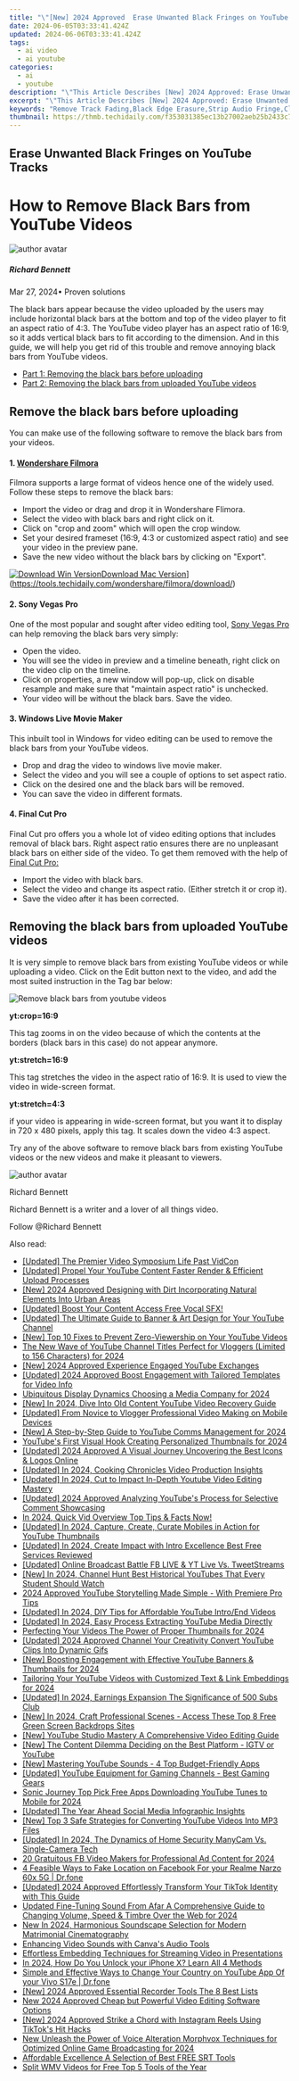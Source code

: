 ```yaml
---
title: "\"[New] 2024 Approved  Erase Unwanted Black Fringes on YouTube Tracks\""
date: 2024-06-05T03:33:41.424Z
updated: 2024-06-06T03:33:41.424Z
tags:
  - ai video
  - ai youtube
categories:
  - ai
  - youtube
description: "\"This Article Describes [New] 2024 Approved: Erase Unwanted Black Fringes on YouTube Tracks\""
excerpt: "\"This Article Describes [New] 2024 Approved: Erase Unwanted Black Fringes on YouTube Tracks\""
keywords: "Remove Track Fading,Black Edge Erasure,Strip Audio Fringe,Clear Audio Borders,Clean Bandwidth Edges,Eliminate Sound Bleed,Trim Track Lines"
thumbnail: https://thmb.techidaily.com/f353031385ec13b27002aeb25b2433c7b7f2839e202aee43a31b71787185171a.jpg
---
```


## Erase Unwanted Black Fringes on YouTube Tracks

# How to Remove Black Bars from YouTube Videos

![author avatar](https://images.wondershare.com/filmora/article-images/richard-bennett.jpg)

##### Richard Bennett

 Mar 27, 2024• Proven solutions

 The black bars appear because the video uploaded by the users may include horizontal black bars at the bottom and top of the video player to fit an aspect ratio of 4:3\. The YouTube video player has an aspect ratio of 16:9, so it adds vertical black bars to fit according to the dimension. And in this guide, we will help you get rid of this trouble and remove annoying black bars from YouTube videos.

* [Part 1: Removing the black bars before uploading](#part1)
* [Part 2: Removing the black bars from uploaded YouTube videos](#part2)

## Remove the black bars before uploading

 You can make use of the following software to remove the black bars from your videos.

#### 1\. [Wondershare Filmora](https://tools.techidaily.com/wondershare/filmora/download/)

 Filmora supports a large format of videos hence one of the widely used. Follow these steps to remove the black bars:

* Import the video or drag and drop it in Wondershare Flimora.
* Select the video with black bars and right click on it.
* Click on "crop and zoom" which will open the crop window.
* Set your desired frameset (16:9, 4:3 or customized aspect ratio) and see your video in the preview pane.
* Save the new video without the black bars by clicking on "Export".

[![Download Win Version](https://images.wondershare.com/filmora/guide/download-btn-win.jpg)](https://tools.techidaily.com/wondershare/filmora/download/)[Download Mac Version](https://images.wondershare.com/filmora/guide/download-btn-mac.jpg)](https://tools.techidaily.com/wondershare/filmora/download/)

#### 2\.  Sony Vegas Pro

 One of the most popular and sought after video editing tool, [Sony Vegas Pro](https://tools.techidaily.com/wondershare/filmora/download/) can help removing the black bars very simply:

* Open the video.
* You will see the video in preview and a timeline beneath, right click on the video clip on the timeline.
* Click on properties, a new window will pop-up, click on disable resample and make sure that "maintain aspect ratio" is unchecked.
* Your video will be without the black bars. Save the video.

#### 3\.  Windows Live Movie Maker

 This inbuilt tool in Windows for video editing can be used to remove the black bars from your YouTube videos.

* Drop and drag the video to windows live movie maker.
* Select the video and you will see a couple of options to set aspect ratio.
* Click on the desired one and the black bars will be removed.
* You can save the video in different formats.

#### 4\.  Final Cut Pro

 Final Cut pro offers you a whole lot of video editing options that includes removal of black bars. Right aspect ratio ensures there are no unpleasant black bars on either side of the video. To get them removed with the help of [Final Cut Pro:](https://tools.techidaily.com/wondershare/filmora/download/)

* Import the video with black bars.
* Select the video and change its aspect ratio. (Either stretch it or crop it).
* Save the video after it has been corrected.

## Removing the black bars from uploaded YouTube videos

 It is very simple to remove black bars from existing YouTube videos or while uploading a video. Click on the Edit button next to the video, and add the most suited instruction in the Tag bar below:

![Remove black bars from youtube videos](https://images.wondershare.com/filmora/article-images/remove-black-bars-from-youtube.jpg)

 **yt:crop=16:9**

 This tag zooms in on the video because of which the contents at the borders (black bars in this case) do not appear anymore.

 **yt:stretch=16:9**

 This tag stretches the video in the aspect ratio of 16:9\. It is used to view the video in wide-screen format.

 **yt:stretch=4:3**

 if your video is appearing in wide-screen format, but you want it to display in 720 x 480 pixels, apply this tag. It scales down the video 4:3 aspect.

 Try any of the above software to remove black bars from existing YouTube videos or the new videos and make it pleasant to viewers.

![author avatar](https://images.wondershare.com/filmora/article-images/richard-bennett.jpg)

Richard Bennett

Richard Bennett is a writer and a lover of all things video.

Follow @Richard Bennett

<span class="atpl-alsoreadstyle">Also read:</span>
<div><ul>
<li><a href="https://facebook-record-videos.techidaily.com/updated-the-premier-video-symposium-life-past-vidcon/"><u>[Updated] The Premier Video Symposium  Life Past VidCon</u></a></li>
<li><a href="https://facebook-record-videos.techidaily.com/updated-propel-your-youtube-content-faster-render-and-efficient-upload-processes/"><u>[Updated] Propel Your YouTube Content  Faster Render & Efficient Upload Processes</u></a></li>
<li><a href="https://facebook-record-videos.techidaily.com/new-2024-approved-designing-with-dirt-incorporating-natural-elements-into-urban-areas/"><u>[New] 2024 Approved  Designing with Dirt  Incorporating Natural Elements Into Urban Areas</u></a></li>
<li><a href="https://facebook-record-videos.techidaily.com/updated-boost-your-content-access-free-vocal-sfx/"><u>[Updated] Boost Your Content  Access Free Vocal SFX!</u></a></li>
<li><a href="https://facebook-record-videos.techidaily.com/updated-the-ultimate-guide-to-banner-and-art-design-for-your-youtube-channel/"><u>[Updated] The Ultimate Guide to Banner & Art Design for Your YouTube Channel</u></a></li>
<li><a href="https://facebook-record-videos.techidaily.com/new-top-10-fixes-to-prevent-zero-viewership-on-your-youtube-videos/"><u>[New] Top 10 Fixes to Prevent Zero-Viewership on Your YouTube Videos</u></a></li>
<li><a href="https://facebook-record-videos.techidaily.com/the-new-wave-of-youtube-channel-titles-perfect-for-vloggers-limited-to-156-characters-for-2024/"><u>The New Wave of YouTube Channel Titles  Perfect for Vloggers (Limited to 156 Characters) for 2024</u></a></li>
<li><a href="https://facebook-record-videos.techidaily.com/new-2024-approved-experience-engaged-youtube-exchanges/"><u>[New] 2024 Approved  Experience Engaged YouTube Exchanges</u></a></li>
<li><a href="https://facebook-record-videos.techidaily.com/updated-2024-approved-boost-engagement-with-tailored-templates-for-video-info/"><u>[Updated] 2024 Approved  Boost Engagement with Tailored Templates for Video Info</u></a></li>
<li><a href="https://facebook-record-videos.techidaily.com/ubiquitous-display-dynamics-choosing-a-media-company-for-2024/"><u>Ubiquitous Display Dynamics  Choosing a Media Company for 2024</u></a></li>
<li><a href="https://facebook-record-videos.techidaily.com/new-in-2024-dive-into-old-content-youtube-video-recovery-guide/"><u>[New] In 2024, Dive Into Old Content  YouTube Video Recovery Guide</u></a></li>
<li><a href="https://facebook-record-videos.techidaily.com/updated-from-novice-to-vlogger-professional-video-making-on-mobile-devices/"><u>[Updated] From Novice to Vlogger  Professional Video Making on Mobile Devices</u></a></li>
<li><a href="https://facebook-record-videos.techidaily.com/new-a-step-by-step-guide-to-youtube-comms-management-for-2024/"><u>[New] A Step-by-Step Guide to YouTube Comms Management for 2024</u></a></li>
<li><a href="https://facebook-record-videos.techidaily.com/youtubes-first-visual-hook-creating-personalized-thumbnails-for-2024/"><u>YouTube's First Visual Hook  Creating Personalized Thumbnails for 2024</u></a></li>
<li><a href="https://facebook-record-videos.techidaily.com/updated-2024-approved-a-visual-journey-uncovering-the-best-icons-and-logos-online/"><u>[Updated] 2024 Approved  A Visual Journey  Uncovering the Best Icons & Logos Online</u></a></li>
<li><a href="https://facebook-record-videos.techidaily.com/updated-in-2024-cooking-chronicles-video-production-insights/"><u>[Updated] In 2024, Cooking Chronicles  Video Production Insights</u></a></li>
<li><a href="https://facebook-record-videos.techidaily.com/updated-in-2024-cut-to-impact-in-depth-youtube-video-editing-mastery/"><u>[Updated] In 2024, Cut to Impact  In-Depth Youtube Video Editing Mastery</u></a></li>
<li><a href="https://facebook-record-videos.techidaily.com/updated-2024-approved-analyzing-youtubes-process-for-selective-comment-showcasing/"><u>[Updated] 2024 Approved  Analyzing YouTube's Process for Selective Comment Showcasing</u></a></li>
<li><a href="https://facebook-record-videos.techidaily.com/in-2024-quick-vid-overview-top-tips-and-facts-now/"><u>In 2024, Quick Vid Overview  Top Tips & Facts Now!</u></a></li>
<li><a href="https://facebook-record-videos.techidaily.com/updated-in-2024-capture-create-curate-mobiles-in-action-for-youtube-thumbnails/"><u>[Updated] In 2024, Capture, Create, Curate  Mobiles in Action for YouTube Thumbnails</u></a></li>
<li><a href="https://facebook-record-videos.techidaily.com/updated-in-2024-create-impact-with-intro-excellence-best-free-services-reviewed/"><u>[Updated] In 2024, Create Impact with Intro Excellence  Best Free Services Reviewed</u></a></li>
<li><a href="https://facebook-record-videos.techidaily.com/updated-online-broadcast-battle-fb-live-and-yt-live-vs-tweetstreams/"><u>[Updated] Online Broadcast Battle  FB LIVE & YT Live Vs. TweetStreams</u></a></li>
<li><a href="https://facebook-record-videos.techidaily.com/new-in-2024-channel-hunt-best-historical-youtubes-that-every-student-should-watch/"><u>[New] In 2024, Channel Hunt  Best Historical YouTubes That Every Student Should Watch</u></a></li>
<li><a href="https://facebook-record-videos.techidaily.com/2024-approved-youtube-storytelling-made-simple-with-premiere-pro-tips/"><u>2024 Approved  YouTube Storytelling Made Simple - With Premiere Pro Tips</u></a></li>
<li><a href="https://facebook-record-videos.techidaily.com/updated-in-2024-diy-tips-for-affordable-youtube-introend-videos/"><u>[Updated] In 2024, DIY Tips for Affordable YouTube Intro/End Videos</u></a></li>
<li><a href="https://facebook-record-videos.techidaily.com/updated-in-2024-easy-process-extracting-youtube-media-directly/"><u>[Updated] In 2024, Easy Process  Extracting YouTube Media Directly</u></a></li>
<li><a href="https://facebook-record-videos.techidaily.com/perfecting-your-videos-the-power-of-proper-thumbnails-for-2024/"><u>Perfecting Your Videos  The Power of Proper Thumbnails for 2024</u></a></li>
<li><a href="https://facebook-record-videos.techidaily.com/updated-2024-approved-channel-your-creativity-convert-youtube-clips-into-dynamic-gifs/"><u>[Updated] 2024 Approved  Channel Your Creativity  Convert YouTube Clips Into Dynamic Gifs</u></a></li>
<li><a href="https://facebook-record-videos.techidaily.com/new-boosting-engagement-with-effective-youtube-banners-and-thumbnails-for-2024/"><u>[New] Boosting Engagement with Effective YouTube Banners & Thumbnails for 2024</u></a></li>
<li><a href="https://facebook-record-videos.techidaily.com/tailoring-your-youtube-videos-with-customized-text-and-link-embeddings-for-2024/"><u>Tailoring Your YouTube Videos with Customized Text & Link Embeddings for 2024</u></a></li>
<li><a href="https://facebook-record-videos.techidaily.com/updated-in-2024-earnings-expansion-the-significance-of-500-subs-club/"><u>[Updated] In 2024, Earnings Expansion  The Significance of 500 Subs Club</u></a></li>
<li><a href="https://facebook-record-videos.techidaily.com/new-in-2024-craft-professional-scenes-access-these-top-8-free-green-screen-backdrops-sites/"><u>[New] In 2024, Craft Professional Scenes - Access These Top 8 Free Green Screen Backdrops Sites</u></a></li>
<li><a href="https://facebook-record-videos.techidaily.com/new-youtube-studio-mastery-a-comprehensive-video-editing-guide/"><u>[New] YouTube Studio Mastery  A Comprehensive Video Editing Guide</u></a></li>
<li><a href="https://facebook-record-videos.techidaily.com/new-the-content-dilemma-deciding-on-the-best-platform-igtv-or-youtube/"><u>[New] The Content Dilemma  Deciding on the Best Platform - IGTV or YouTube</u></a></li>
<li><a href="https://facebook-record-videos.techidaily.com/new-mastering-youtube-sounds-4-top-budget-friendly-apps/"><u>[New] Mastering YouTube Sounds - 4 Top Budget-Friendly Apps</u></a></li>
<li><a href="https://facebook-record-videos.techidaily.com/updated-youtube-equipment-for-gaming-channels-best-gaming-gears/"><u>[Updated] YouTube Equipment for Gaming Channels - Best Gaming Gears</u></a></li>
<li><a href="https://facebook-record-videos.techidaily.com/sonic-journey-top-pick-free-apps-downloading-youtube-tunes-to-mobile-for-2024/"><u>Sonic Journey  Top Pick Free Apps Downloading YouTube Tunes to Mobile for 2024</u></a></li>
<li><a href="https://facebook-record-videos.techidaily.com/updated-the-year-ahead-social-media-infographic-insights/"><u>[Updated] The Year Ahead  Social Media Infographic Insights</u></a></li>
<li><a href="https://facebook-record-videos.techidaily.com/new-top-3-safe-strategies-for-converting-youtube-videos-into-mp3-files/"><u>[New] Top 3 Safe Strategies for Converting YouTube Videos Into MP3 Files</u></a></li>
<li><a href="https://screen-recording.techidaily.com/updated-in-2024-the-dynamics-of-home-security-manycam-vs-single-camera-tech/"><u>[Updated] In 2024, The Dynamics of Home Security  ManyCam Vs. Single-Camera Tech</u></a></li>
<li><a href="https://facebook-videos.techidaily.com/20-gratuitous-fb-video-makers-for-professional-ad-content-for-2024/"><u>20 Gratuitous FB Video Makers for Professional Ad Content for 2024</u></a></li>
<li><a href="https://location-social.techidaily.com/4-feasible-ways-to-fake-location-on-facebook-for-your-realme-narzo-60x-5g-drfone-by-drfone-virtual-android/"><u>4 Feasible Ways to Fake Location on Facebook For your Realme Narzo 60x 5G | Dr.fone</u></a></li>
<li><a href="https://tiktok-video-files.techidaily.com/updated-2024-approved-effortlessly-transform-your-tiktok-identity-with-this-guide/"><u>[Updated] 2024 Approved  Effortlessly Transform Your TikTok Identity with This Guide</u></a></li>
<li><a href="https://sound-tweaking.techidaily.com/updated-fine-tuning-sound-from-afar-a-comprehensive-guide-to-changing-volume-speed-and-timbre-over-the-web-for-2024/"><u>Updated Fine-Tuning Sound From Afar A Comprehensive Guide to Changing Volume, Speed & Timbre Over the Web for 2024</u></a></li>
<li><a href="https://sound-tweaking.techidaily.com/new-in-2024-harmonious-soundscape-selection-for-modern-matrimonial-cinematography/"><u>New In 2024, Harmonious Soundscape Selection for Modern Matrimonial Cinematography</u></a></li>
<li><a href="https://extra-tips.techidaily.com/enhancing-video-sounds-with-canvas-audio-tools/"><u>Enhancing Video Sounds with Canva's Audio Tools</u></a></li>
<li><a href="https://vimeo-videos.techidaily.com/effortless-embedding-techniques-for-streaming-video-in-presentations/"><u>Effortless Embedding Techniques for Streaming Video in Presentations</u></a></li>
<li><a href="https://ios-unlock.techidaily.com/in-2024-how-do-you-unlock-your-iphone-x-learn-all-4-methods-by-drfone-ios/"><u>In 2024, How Do You Unlock your iPhone X? Learn All 4 Methods</u></a></li>
<li><a href="https://location-social.techidaily.com/simple-and-effective-ways-to-change-your-country-on-youtube-app-of-your-vivo-s17e-drfone-by-drfone-virtual-android/"><u>Simple and Effective Ways to Change Your Country on YouTube App Of your Vivo S17e | Dr.fone</u></a></li>
<li><a href="https://screen-sharing-recording.techidaily.com/new-2024-approved-essential-recorder-tools-the-8-best-lists/"><u>[New] 2024 Approved  Essential Recorder Tools  The 8 Best Lists</u></a></li>
<li><a href="https://smart-video-editing.techidaily.com/new-2024-approved-cheap-but-powerful-video-editing-software-options/"><u>New 2024 Approved Cheap but Powerful Video Editing Software Options</u></a></li>
<li><a href="https://instagram-videos.techidaily.com/new-2024-approved-strike-a-chord-with-instagram-reels-using-tiktoks-hit-hacks/"><u>[New] 2024 Approved  Strike a Chord with Instagram Reels Using TikTok's Hit Hacks</u></a></li>
<li><a href="https://voice-adjusting.techidaily.com/new-unleash-the-power-of-voice-alteration-morphvox-techniques-for-optimized-online-game-broadcasting-for-2024/"><u>New Unleash the Power of Voice Alteration Morphvox Techniques for Optimized Online Game Broadcasting for 2024</u></a></li>
<li><a href="https://extra-resources.techidaily.com/affordable-excellence-a-selection-of-best-free-srt-tools/"><u>Affordable Excellence  A Selection of Best FREE SRT Tools</u></a></li>
<li><a href="https://ai-vdieo-software.techidaily.com/split-wmv-videos-for-free-top-5-tools-of-the-year/"><u>Split WMV Videos for Free Top 5 Tools of the Year</u></a></li>
</ul></div>

<ins class="adsbygoogle"
      style="display:block"
      data-ad-client="ca-pub-7571918770474297"
      data-ad-slot="8358498916"
      data-ad-format="auto"
      data-full-width-responsive="true"></ins>